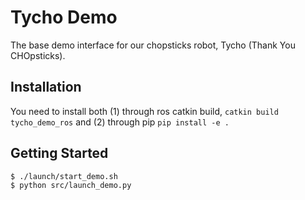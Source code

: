 # Tycho Demo

The base demo interface for our chopsticks robot, Tycho (Thank You CHOpsticks).

## Installation

You need to install both (1) through ros catkin build, `catkin build tycho_demo_ros` and (2) through pip `pip install -e .`

## Getting Started

```bash
$ ./launch/start_demo.sh
$ python src/launch_demo.py
```

